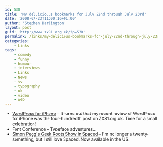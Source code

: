 ```yaml
---
id: 538
title: 'My del.icio.us bookmarks for July 22nd through July 23rd'
date: '2008-07-23T11:00:16+01:00'
author: 'Stephen Darlington'
layout: post
guid: 'http://www.zx81.org.uk/?p=538'
permalink: /links/my-delicious-bookmarks-for-july-22nd-through-july-23rd.html
categories:
    - Links
tags:
    - comedy
    - funny
    - humour
    - interviews
    - Links
    - News
    - tv
    - typography
    - uk
    - video
    - web
---
```


- [WordPress for iPhone](http://www.zx81.org.uk/computing/opinion/wordpress-for-iphone.html) – It turns out that my recent review of WordPress for iPhone was the four-hundredth post on ZX81.org.uk. Time for a small celebration!
- [Font Conference](http://www.collegehumor.com/video:1823766) – Typeface adventures…
- [Simon Pegg's Geek Roots Show in Spaced](http://blog.wired.com/underwire/2008/07/simon-peggs-gee.html) – I'm no longer a twenty-something, but I still love Spaced. Now available in the US.